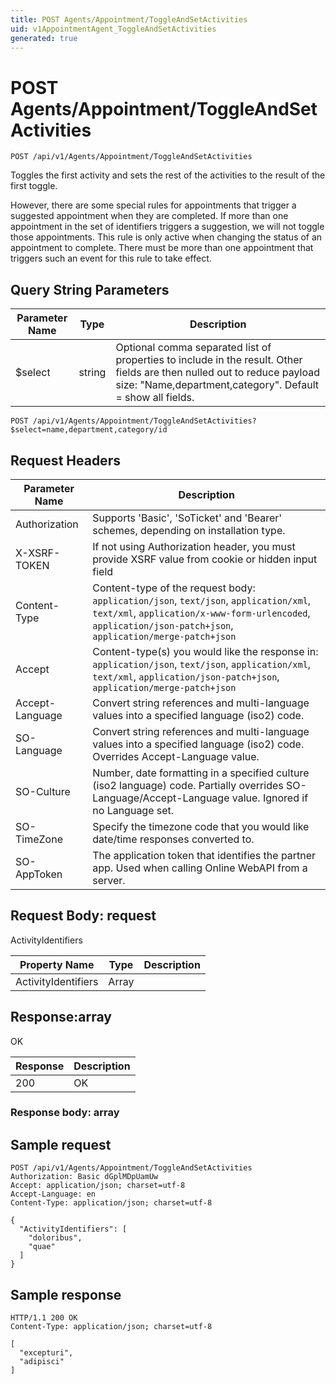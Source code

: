 ```yaml
---
title: POST Agents/Appointment/ToggleAndSetActivities
uid: v1AppointmentAgent_ToggleAndSetActivities
generated: true
---
```


# POST Agents/Appointment/ToggleAndSetActivities

```http
POST /api/v1/Agents/Appointment/ToggleAndSetActivities
```

Toggles the first activity and sets the rest of the activities to the result of the first toggle.


However, there are some special rules for appointments that trigger a suggested appointment when they are completed. If more than one appointment in the set of identifiers triggers a suggestion, we will not toggle those appointments. This rule is only active when changing the status of an appointment to complete. There must be more than one appointment that triggers such an event for this rule to take effect.






## Query String Parameters

| Parameter Name | Type |  Description |
|----------------|------|--------------|
| $select | string |  Optional comma separated list of properties to include in the result. Other fields are then nulled out to reduce payload size: "Name,department,category". Default = show all fields. |

```http
POST /api/v1/Agents/Appointment/ToggleAndSetActivities?$select=name,department,category/id
```


## Request Headers

| Parameter Name | Description |
|----------------|-------------|
| Authorization  | Supports 'Basic', 'SoTicket' and 'Bearer' schemes, depending on installation type. |
| X-XSRF-TOKEN   | If not using Authorization header, you must provide XSRF value from cookie or hidden input field |
| Content-Type | Content-type of the request body: `application/json`, `text/json`, `application/xml`, `text/xml`, `application/x-www-form-urlencoded`, `application/json-patch+json`, `application/merge-patch+json` |
| Accept         | Content-type(s) you would like the response in: `application/json`, `text/json`, `application/xml`, `text/xml`, `application/json-patch+json`, `application/merge-patch+json` |
| Accept-Language | Convert string references and multi-language values into a specified language (iso2) code. |
| SO-Language | Convert string references and multi-language values into a specified language (iso2) code. Overrides Accept-Language value. |
| SO-Culture | Number, date formatting in a specified culture (iso2 language) code. Partially overrides SO-Language/Accept-Language value. Ignored if no Language set. |
| SO-TimeZone | Specify the timezone code that you would like date/time responses converted to. |
| SO-AppToken | The application token that identifies the partner app. Used when calling Online WebAPI from a server. |

## Request Body: request 

ActivityIdentifiers 

| Property Name | Type |  Description |
|----------------|------|--------------|
| ActivityIdentifiers | Array |  |

## Response:array

OK

| Response | Description |
|----------------|-------------|
| 200 | OK |

### Response body: array


## Sample request

```http!
POST /api/v1/Agents/Appointment/ToggleAndSetActivities
Authorization: Basic dGplMDpUamUw
Accept: application/json; charset=utf-8
Accept-Language: en
Content-Type: application/json; charset=utf-8

{
  "ActivityIdentifiers": [
    "doloribus",
    "quae"
  ]
}
```

## Sample response

```http_
HTTP/1.1 200 OK
Content-Type: application/json; charset=utf-8

[
  "excepturi",
  "adipisci"
]
```